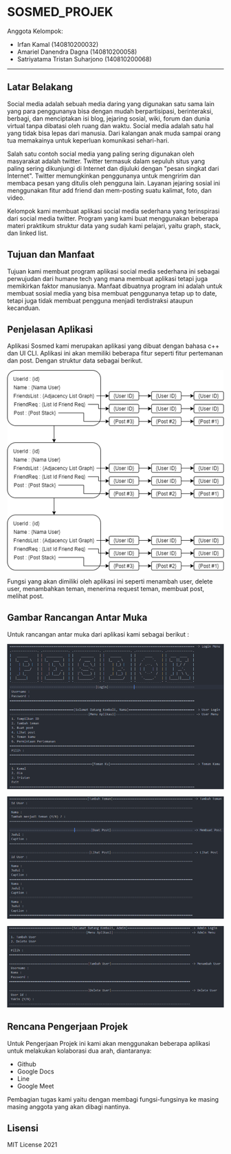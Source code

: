 # SOSMED_PROJEK

Anggota Kelompok:
* Irfan Kamal (140810200032)
* Amariel Danendra Dagna (140810200058)
* Satriyatama Tristan Suharjono (140810200068)
---

## Latar Belakang
Social media adalah sebuah media daring yang digunakan satu sama lain yang para penggunanya bisa dengan mudah berpartisipasi, berinteraksi, berbagi, dan menciptakan isi blog, jejaring sosial, wiki, forum dan dunia virtual tanpa dibatasi oleh ruang dan waktu. Social media adalah satu hal yang tidak bisa lepas dari manusia. Dari kalangan anak muda sampai orang tua memakainya untuk keperluan komunikasi sehari-hari. 

Salah satu contoh social media yang paling sering digunakan oleh masyarakat adalah twitter. Twitter termasuk dalam sepuluh situs yang paling sering dikunjungi di Internet dan dijuluki dengan "pesan singkat dari Internet". Twitter memungkinkan penggunanya untuk mengririm dan membaca pesan yang ditulis oleh pengguna lain. Layanan jejaring sosial ini menggunakan fitur add friend dan mem-posting suatu kalimat, foto, dan video.

Kelompok kami membuat aplikasi social media sederhana yang terinspirasi dari social media twitter. Program yang kami buat menggunakan beberapa materi praktikum struktur data yang sudah kami pelajari, yaitu graph, stack, dan linked list.


## Tujuan dan Manfaat
Tujuan kami membuat program aplikasi social media sederhana ini sebagai perwujudan dari humane tech yang mana membuat aplikasi tetapi juga memikirkan faktor manusianya. Manfaat dibuatnya program ini adalah untuk membuat sosial media yang bisa membuat penggunanya tetap up to date, tetapi juga tidak membuat pengguna menjadi terdistraksi ataupun kecanduan.

## Penjelasan Aplikasi
Aplikasi Sosmed kami merupakan aplikasi yang dibuat dengan bahasa c++ dan UI CLI. Aplikasi ini akan memiliki beberapa fitur seperti fitur pertemanan dan post. Dengan struktur data sebagai berikut.

![Gambar Strukdat](Resource/strukdat-projek.png)

Fungsi yang akan dimiliki oleh aplikasi ini seperti menambah user, delete user, menambahkan teman, menerima request teman, membuat post, melihat post.
## Gambar Rancangan Antar Muka
<!--
Buat rancangan antar muka selengkap mungkin sesuai fungsi aplikasinya. rancangan antar muka
diusahakan serapih dan seindah mungkin. tools yang digunakan dalam pembuatan rancangan gambar
dibebaskan sesuai kreatifitas kalian
!-->
Untuk rancangan antar muka dari aplikasi kami sebagai berikut :

![Screen 1](Resource/screen1.PNG)

![Screen 2](Resource/screen2.PNG)

![Screen 3](Resource/screen3.PNG)

## Rencana Pengerjaan Projek
<!--
Dalam kondisi pandemi seperti ini, tidak memungkinkan untuk bertemu bertatap muka. Maka dari itu
jelaskan bagaimana kalian bekerja sama, berkoordinasi, pembagian kerja.Tools apa yang kalian gunakan
untuk bekerja bersama sama cth github, google docs, google meet>ibebaskan sesuai kreatifitas kalian
!-->
Untuk Pengerjaan Projek ini kami akan menggunakan beberapa aplikasi untuk melakukan kolaborasi dua arah, diantaranya:

<ul>
    <li>Github</li>
    <li>Google Docs</li>
    <li>Line</li>
    <li>Google Meet</li>
</ul>

Pembagian tugas kami yaitu dengan membagi fungsi-fungsinya ke masing masing anggota yang akan dibagi nantinya.
## Lisensi

MIT License 2021
